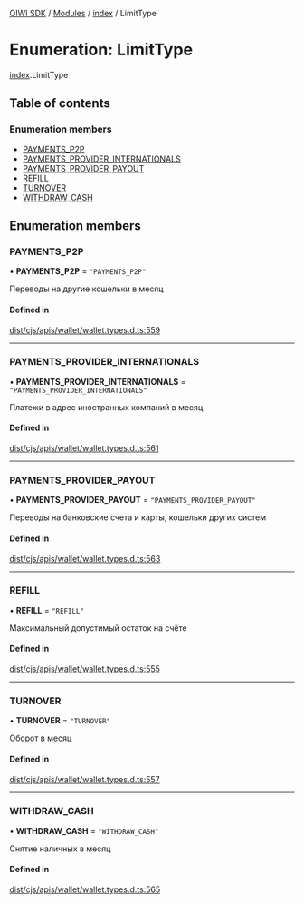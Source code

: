 [QIWI SDK](../README.md) / [Modules](../modules.md) / [index](../modules/index.md) / LimitType

# Enumeration: LimitType

[index](../modules/index.md).LimitType

## Table of contents

### Enumeration members

- [PAYMENTS\_P2P](index.LimitType.md#payments_p2p)
- [PAYMENTS\_PROVIDER\_INTERNATIONALS](index.LimitType.md#payments_provider_internationals)
- [PAYMENTS\_PROVIDER\_PAYOUT](index.LimitType.md#payments_provider_payout)
- [REFILL](index.LimitType.md#refill)
- [TURNOVER](index.LimitType.md#turnover)
- [WITHDRAW\_CASH](index.LimitType.md#withdraw_cash)

## Enumeration members

### PAYMENTS\_P2P

• **PAYMENTS\_P2P** = `"PAYMENTS_P2P"`

Переводы на другие кошельки в месяц

#### Defined in

[dist/cjs/apis/wallet/wallet.types.d.ts:559](https://github.com/AlexXanderGrib/node-qiwi-sdk/blob/87e5174/dist/cjs/apis/wallet/wallet.types.d.ts#L559)

___

### PAYMENTS\_PROVIDER\_INTERNATIONALS

• **PAYMENTS\_PROVIDER\_INTERNATIONALS** = `"PAYMENTS_PROVIDER_INTERNATIONALS"`

Платежи в адрес иностранных компаний в месяц

#### Defined in

[dist/cjs/apis/wallet/wallet.types.d.ts:561](https://github.com/AlexXanderGrib/node-qiwi-sdk/blob/87e5174/dist/cjs/apis/wallet/wallet.types.d.ts#L561)

___

### PAYMENTS\_PROVIDER\_PAYOUT

• **PAYMENTS\_PROVIDER\_PAYOUT** = `"PAYMENTS_PROVIDER_PAYOUT"`

Переводы на банковские счета и карты, кошельки других систем

#### Defined in

[dist/cjs/apis/wallet/wallet.types.d.ts:563](https://github.com/AlexXanderGrib/node-qiwi-sdk/blob/87e5174/dist/cjs/apis/wallet/wallet.types.d.ts#L563)

___

### REFILL

• **REFILL** = `"REFILL"`

Максимальный допустимый остаток на счёте

#### Defined in

[dist/cjs/apis/wallet/wallet.types.d.ts:555](https://github.com/AlexXanderGrib/node-qiwi-sdk/blob/87e5174/dist/cjs/apis/wallet/wallet.types.d.ts#L555)

___

### TURNOVER

• **TURNOVER** = `"TURNOVER"`

Оборот в месяц

#### Defined in

[dist/cjs/apis/wallet/wallet.types.d.ts:557](https://github.com/AlexXanderGrib/node-qiwi-sdk/blob/87e5174/dist/cjs/apis/wallet/wallet.types.d.ts#L557)

___

### WITHDRAW\_CASH

• **WITHDRAW\_CASH** = `"WITHDRAW_CASH"`

Снятие наличных в месяц

#### Defined in

[dist/cjs/apis/wallet/wallet.types.d.ts:565](https://github.com/AlexXanderGrib/node-qiwi-sdk/blob/87e5174/dist/cjs/apis/wallet/wallet.types.d.ts#L565)

